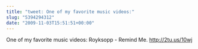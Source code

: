 ```yaml
---
title: "tweet: One of my favorite music videos:"
slug: "5394294312"
date: "2009-11-03T15:51:51+00:00"
---
```

One of my favorite music videos: Royksopp - Remind Me. http://2tu.us/10wj